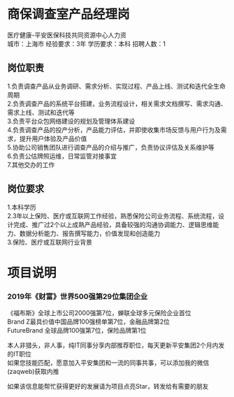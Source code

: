 # 商保调查室产品经理岗
医疗健康-平安医保科技共同资源中心人力资  
城市：上海市 经验要求：3年 学历要求：本科  招聘人数：1

## 岗位职责
1.负责调查产品从业务调研、需求分析、实现过程、产品上线、测试和迭代全生命周期   
2.负责调查产品的系统平台搭建，业务流程设计，相关需求文档撰写、需求沟通、需求上线、测试和迭代等   
3.负责平台众包网络建设的规划及管理体系建设   
4.负责调查产品的投产分析，产品能力评估，并即使收集市场反馈与用户行为及需求，提升用户体验及产品价值   
5.协助公司销售团队进行调查产品的介绍与推广，负责协议评估及关系维护等   
6.负责公估牌照运维，日常监管对接事宜   
7.其他交办的工作

## 岗位要求
1.本科学历   
2.3年以上保险、医疗或互联网工作经验，熟悉保险公司业务流程、系统流程，设计完成、推广过2个以上成熟产品经验，具备较强的沟通协调能力、逻辑思维能力、数据分析能力、报告撰写能力，价值发现和创造能力   
3.保险、医疗或互联网行业背景

# 项目说明

### 2019年《财富》世界500强第29位集团企业
《福布斯》全球上市公司2000强第7位，蝉联全球多元保险企业首位  
Brand Z最具价值中国品牌100强榜单第7位，金融品牌第2位  
FutureBrand 全球品牌100强第7位，保险品牌第1位

本人非猎头，非人事，纯IT同事分享内部推荐职位，每天更新平安集团2个月内发的IT职位  
如果您技能匹配，愿意加入平安集团和一流的同事共事，可以添加我的微信(zaqweb)获取内推 

如果该信息能帮忙获得更好的发展请为项目点亮Star，转发给有需要的朋友




